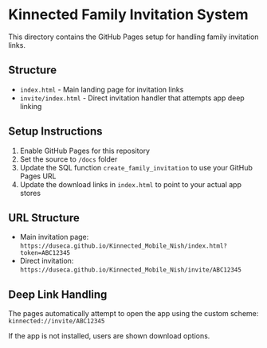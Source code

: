 # Kinnected Family Invitation System

This directory contains the GitHub Pages setup for handling family invitation links.

## Structure

- `index.html` - Main landing page for invitation links
- `invite/index.html` - Direct invitation handler that attempts app deep linking

## Setup Instructions

1. Enable GitHub Pages for this repository
2. Set the source to `/docs` folder 
3. Update the SQL function `create_family_invitation` to use your GitHub Pages URL
4. Update the download links in `index.html` to point to your actual app stores

## URL Structure

- Main invitation page: `https://duseca.github.io/Kinnected_Mobile_Nish/index.html?token=ABC12345`
- Direct invitation: `https://duseca.github.io/Kinnected_Mobile_Nish/invite/ABC12345`

## Deep Link Handling

The pages automatically attempt to open the app using the custom scheme:
`kinnected://invite/ABC12345`

If the app is not installed, users are shown download options.

